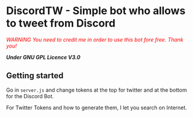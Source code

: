 # DiscordTW - Simple bot who allows to tweet from Discord

<span style="color:red">*WARNING You need to credit me in order to use this bot fore free. Thank you!*</span>

***Under GNU GPL Licence V3.0***

## Getting started

Go in `server.js` and change tokens at the top for twitter and at the bottom for the Discord Bot.

For Twitter Tokens and how to generate them, I let you search on Internet.
